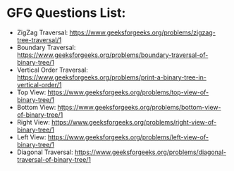 # GFG Questions List:

- ZigZag Traversal: https://www.geeksforgeeks.org/problems/zigzag-tree-traversal/1
- Boundary Traversal: https://www.geeksforgeeks.org/problems/boundary-traversal-of-binary-tree/1
- Vertical Order Traversal: https://www.geeksforgeeks.org/problems/print-a-binary-tree-in-vertical-order/1
- Top View: https://www.geeksforgeeks.org/problems/top-view-of-binary-tree/1
- Bottom View: https://www.geeksforgeeks.org/problems/bottom-view-of-binary-tree/1
- Right View: https://www.geeksforgeeks.org/problems/right-view-of-binary-tree/1
- Left View: https://www.geeksforgeeks.org/problems/left-view-of-binary-tree/1
- Diagonal Traversal: https://www.geeksforgeeks.org/problems/diagonal-traversal-of-binary-tree/1